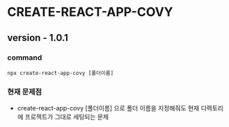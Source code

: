 # CREATE-REACT-APP-COVY

## version - 1.0.1

### command
```
npx create-react-app-covy [폴더이름]
```

### 현재 문제점
- create-react-app-covy [폴더이름] 으로 폴더 이름을 지정해줘도 현재 디렉토리에 프로젝트가 그대로 세팅되는 문제